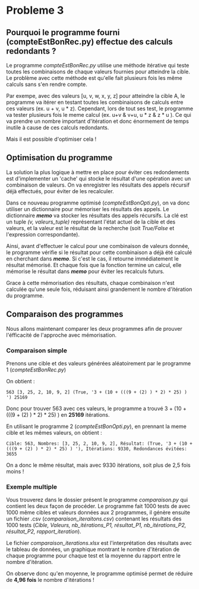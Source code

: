 # Probleme 3

## Pourquoi le programme fourni (compteEstBonRec.py) effectue des calculs redondants ?

Le programme *compteEstBonRec.py* utilise une méthode itérative qui teste toutes les combinaisons de chaque valeurs fournies pour atteindre la cible. Le problème avec cette méthode est qu'elle fait plusieurs fois les même calculs sans s'en rendre compte. 

Par exempe, avec des valeurs [u, v, w, x, y, z] pour atteindre la cible A, le programme va itérer en testant toutes les combinaisons de calculs entre ces valeurs (ex. u + v, u * z). Cependant, lors de tout ses test, le programme va tester plusieurs fois le meme calcul (ex. u+v & v+u, u * z & z * u ). Ce qui va prendre un nombre important d'itération et donc énormement de temps inutile à cause de ces calculs redondants.

Mais il est possible d'optimiser cela !


## Optimisation du programme

La solution la plus logique à mettre en place pour éviter ces redondements est d'implementer un 'cache' qui stocke le résultat d'une opération avec un combinaison de valeurs. On va enregistrer les résultats des appels récursif déjà effectués, pour éviter de les recalculer.

Dans ce nouveau programme optimisé (*compteEstBonOpti.py*), on va donc utiliser un dictionnaire pour mémoriser les résultats des appels. Le dictionnaire ***memo*** va stocker les résultats des appels récursifs. La clé est un tuple *(v, valeurs_tuple)* représentant l'état actuel de la cible et des valeurs, et la valeur est le résultat de la recherche (soit *True/False* et l'expression correspondante).

Ainsi, avant d'effectuer le calcul pour une combinaison de valeurs donnée, le programme vérifie si le résultat pour cette combinaison a déjà été calculé en cherchant dans ***memo***. Si c'est le cas, il retourne immédiatement le résultat mémorisé. Et chaque fois que la fonction termine un calcul, elle mémorise le résultat dans ***memo*** pour éviter les recalculs futurs.

Grace à cette mémorisation des résultats, chaque combinaison n'est calculée qu'une seule fois, réduisant ainsi grandement le nombre d'itération du programme.

## Comparaison des programmes

Nous allons maintenant comparer les deux programmes afin de prouver l'éfficacité de l'approche avec mémorisation.

### Comparaison simple
Prenons une cible et des valeurs générées aléatoirement par le programme 1 (*compteEstBonRec.py*)

On obtient :
```
563 [3, 25, 2, 10, 9, 2] (True, '3 + (10 + (((9 + (2) ) * 2) * 25) ) ') 25169
```

Donc pour trouver 563 avec ces valeurs, le programme a trouvé 3 + (10 + (((9 + (2) ) * 2) * 25) ) en **25169** itérations.

En utilisant le programme 2 (*compteEstBonOpti.py*), en prennant la meme cible et les mêmes valeurs, on obtient :

```
Cible: 563, Nombres: [3, 25, 2, 10, 9, 2], Résultat: (True, '3 + (10 + (((9 + (2) ) * 2) * 25) ) '), Itérations: 9330, Redondances évitées: 3655
```

On a donc le même résultat, mais avec 9330 itérations, soit plus de 2,5 fois moins !


### Exemple multiple

Vous trouverez dans le dossier présent le programme *comparaison.py* qui contient les deux façon de procéder. Le programme fait 1000 tests de avec 1000 même cibles et valeurs données aux 2 programmes, il génère ensuite un fichier .csv (*comparaison_iteraitons.csv*) contenant les résultats des 1000 tests (*Cible, Valeurs, nb_itérations_P1, résultat_P1, nb_itérations_P2, résultat_P2, rapport_iteration*).

Le fichier *comparaison_iterations.xlsx* est l'interprétation des résultats avec le tableau de données, un graphique montrant le nombre d'itération de chaque programme pour chaque test et la moyenne du rapport entre le nombre d'itération. 

On observe donc qu'en moyenne, le programme optimisé permet de réduire de **4,96 fois** le nombre d'itérations !